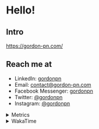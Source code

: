 # Hello!

## Intro

<https://gordon-pn.com/>

## Reach me at

- LinkedIn: [gordonpn](https://www.linkedin.com/in/gordonpn/)
- Email: [contact@gordon-pn.com](mailto:contact@gordon-pn.com)
- Facebook Messenger: [gordonpn](https://www.messenger.com/t/Gordonpn)
- Twitter: [@gordonpn](https://twitter.com/Gordonpn)
- Instagram: [@gordonpn](https://www.instagram.com/gordonpn/)

<details>
  <summary>Metrics</summary>

  <img align="center" src="https://github.com/gordonpn/gordonpn/blob/master/github-metrics.svg" alt="GitHub Metrics">

</details>

<details>
  <summary>WakaTime</summary>

  <!--START_SECTION:waka-->
📊 **This Week I Spent My Time On** 

```text
💬 Programming Languages: 
Java                     3 hrs 55 mins       █████████░░░░░░░░░░░░░░░░   37.90 % 
MDX                      3 hrs 30 mins       ████████░░░░░░░░░░░░░░░░░   33.95 % 
Brazil Dependency Config 1 hr 10 mins        ███░░░░░░░░░░░░░░░░░░░░░░   11.31 % 
JavaScript               50 mins             ██░░░░░░░░░░░░░░░░░░░░░░░   08.16 % 
Markdown                 24 mins             █░░░░░░░░░░░░░░░░░░░░░░░░   03.86 % 

🔥 Editors: 
IntelliJ IDEA            10 hrs 3 mins       ████████████████████████░   97.09 % 
VS Code                  18 mins             █░░░░░░░░░░░░░░░░░░░░░░░░   02.91 % 
```


 Last Updated on 29/12/2024 10:21:07 UTC
<!--END_SECTION:waka-->
</details>
